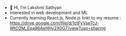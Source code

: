 - 👋 Hi, I’m Lakshmi Sathyan
- Interested in web development and ML 
- Currently learning React.js, Node.js 
linkt to my resume : https://drive.google.com/file/d/1ctFyVseTcJ-WtO2M_Eqa96AeHHy2X0G7/view?usp=sharing

